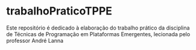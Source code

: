 # trabalhoPraticoTPPE
Este repositório é dedicado à elaboração do trabalho prático da disciplina de Técnicas de Programação em Plataformas Emergentes, lecionada pelo professor André Lanna
